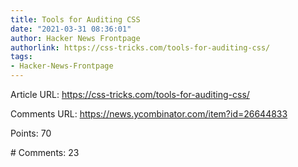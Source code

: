 ```yaml
---
title: Tools for Auditing CSS
date: "2021-03-31 08:36:01"
author: Hacker News Frontpage
authorlink: https://css-tricks.com/tools-for-auditing-css/
tags:
- Hacker-News-Frontpage
---
```


<p>Article URL: <a href="https://css-tricks.com/tools-for-auditing-css/">https://css-tricks.com/tools-for-auditing-css/</a></p>
<p>Comments URL: <a href="https://news.ycombinator.com/item?id=26644833">https://news.ycombinator.com/item?id=26644833</a></p>
<p>Points: 70</p>
<p># Comments: 23</p>
